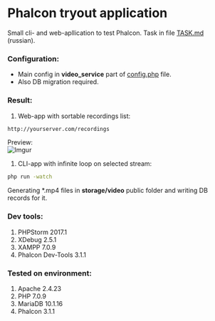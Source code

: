 # Phalcon tryout application
Small cli- and web-apllication to test Phalcon. Task in file [TASK.md](https://github.com/Avatar4eg/phalcon-tryout/blob/master/TASK.md) (russian).
### Configuration:
- Main config in **video_service** part of [config.php](https://github.com/Avatar4eg/phalcon-tryout/blob/master/app/config/config.php) file.
- Also DB migration required.
### Result:
1. Web-app with sortable recordings list:
```bash
http://yourserver.com/recordings
```
Preview:  
![Imgur](https://i.imgur.com/y05JvPp.png)  
1. CLI-app with infinite loop on selected stream:
```bash
php run -watch
```
Generating *.mp4 files in **storage/video** public folder and writing DB records for it.
### Dev tools:
1. PHPStorm 2017.1
2. XDebug 2.5.1
3. XAMPP 7.0.9
4. Phalcon Dev-Tools 3.1.1
### Tested on environment:
1. Apache 2.4.23
2. PHP 7.0.9
3. MariaDB 10.1.16
4. Phalcon 3.1.1